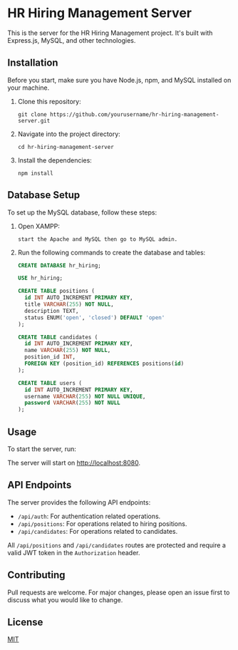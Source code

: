 # HR Hiring Management Server

This is the server for the HR Hiring Management project. It's built with Express.js, MySQL, and other technologies.

## Installation

Before you start, make sure you have Node.js, npm, and MySQL installed on your machine.

1. Clone this repository:
    ```
    git clone https://github.com/yourusername/hr-hiring-management-server.git
    ```
2. Navigate into the project directory:
    ```
    cd hr-hiring-management-server
    ```
3. Install the dependencies:
    ```
    npm install
    ```

## Database Setup

To set up the MySQL database, follow these steps:

1.  Open XAMPP:
    ```
    start the Apache and MySQL then go to MySQL admin.
    ```
2. Run the following commands to create the database and tables:
    ```sql
    CREATE DATABASE hr_hiring;

    USE hr_hiring;

    CREATE TABLE positions (
      id INT AUTO_INCREMENT PRIMARY KEY,
      title VARCHAR(255) NOT NULL,
      description TEXT,
      status ENUM('open', 'closed') DEFAULT 'open'
    );

    CREATE TABLE candidates (
      id INT AUTO_INCREMENT PRIMARY KEY,
      name VARCHAR(255) NOT NULL,
      position_id INT,
      FOREIGN KEY (position_id) REFERENCES positions(id)
    );

    CREATE TABLE users (
      id INT AUTO_INCREMENT PRIMARY KEY,
      username VARCHAR(255) NOT NULL UNIQUE,
      password VARCHAR(255) NOT NULL
    );
    ```

## Usage

To start the server, run:

The server will start on [http://localhost:8080](http://localhost:8080).

## API Endpoints

The server provides the following API endpoints:

- `/api/auth`: For authentication related operations.
- `/api/positions`: For operations related to hiring positions.
- `/api/candidates`: For operations related to candidates.

All `/api/positions` and `/api/candidates` routes are protected and require a valid JWT token in the `Authorization` header.

## Contributing

Pull requests are welcome. For major changes, please open an issue first to discuss what you would like to change.

## License

[MIT](https://choosealicense.com/licenses/mit/)
